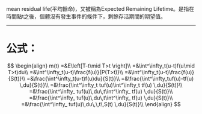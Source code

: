 mean residual life(平均餘命)，又被稱為Expected Remaining Lifetime。是指在時間點t之後，個體沒有發生事件的條件下，剩餘存活期間的期望值。
- - -
# 公式：
$$
\begin{align}
m(t)
=&E\left[T-t\mid T>t \right]\\
=&\int^\infty_t(u-t)f(u\mid T>t)du\\
=&\int^\infty_t(u-t)\frac{f(u)}{P(T>t)}\\
=&\int^\infty_t(u-t)\frac{f(u)}{S(t)}\\
=&\frac{\int^\infty_t(u-t)f(u)du}{S(t)}\\
=&\frac{\int^\infty_tuf(u)-tf(u) \,du}{S(t)}\\
=&\frac{\int^\infty_t tuf(u)\int^\infty_t tf(u) \,du}{S(t)}\\
=&\frac{\int^\infty_ tuf(u)\,du\,t\int^\infty_ tf(u) \,du}{S(t)}\\
=&\frac{\int^\infty_ tuf(u)\,du\,t\int^\infty_ tf(u) \,du}{S(t)}\\
=&\frac{\int^\infty_ tuf(u)\,du\,\,t\,S(t) \,du}{S(t)}\\
\end{align}
$$